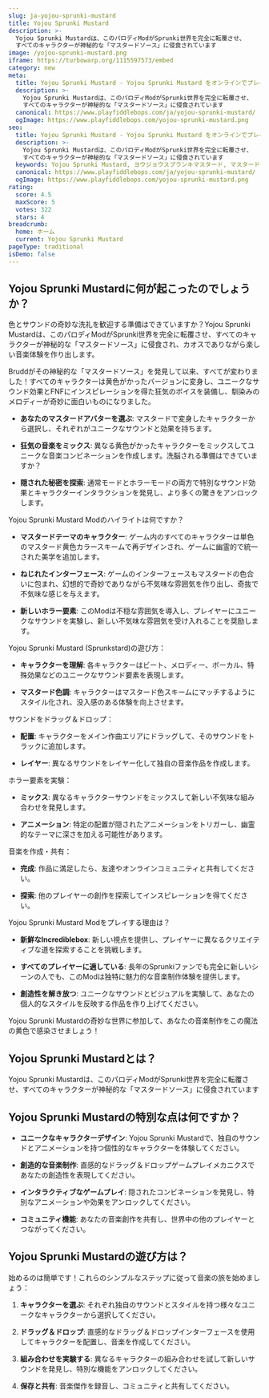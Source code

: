 ```yaml
---
slug: ja-yojou-sprunki-mustard
title: Yojou Sprunki Mustard
description: >-
  Yojou Sprunki Mustardは、このパロディModがSprunki世界を完全に転覆させ、
  すべてのキャラクターが神秘的な「マスタードソース」に侵食されています
image: /yojou-sprunki-mustard.png
iframe: https://turbowarp.org/1115597573/embed
category: new
meta:
  title: Yojou Sprunki Mustard - Yojou Sprunki Mustard をオンラインでプレイ
  description: >-
    Yojou Sprunki Mustardは、このパロディModがSprunki世界を完全に転覆させ、
    すべてのキャラクターが神秘的な「マスタードソース」に侵食されています
  canonical: https://www.playfiddlebops.com/ja/yojou-sprunki-mustard/
  ogImage: https://www.playfiddlebops.com/yojou-sprunki-mustard.png
seo:
  title: Yojou Sprunki Mustard - Yojou Sprunki Mustard をオンラインでプレイ
  description: >-
    Yojou Sprunki Mustardは、このパロディModがSprunki世界を完全に転覆させ、
    すべてのキャラクターが神秘的な「マスタードソース」に侵食されています
  keywords: Yojou Sprunki Mustard, ヨウジョウスプランキマスタード, マスタード音楽ゲーム
  canonical: https://www.playfiddlebops.com/ja/yojou-sprunki-mustard/
  ogImage: https://www.playfiddlebops.com/yojou-sprunki-mustard.png
rating:
  score: 4.5
  maxScore: 5
  votes: 322
  stars: 4
breadcrumb:
  home: ホーム
  current: Yojou Sprunki Mustard
pageType: traditional
isDemo: false
---
```


## Yojou Sprunki Mustardに何が起こったのでしょうか？

色とサウンドの奇妙な洗礼を歓迎する準備はできていますか？Yojou Sprunki Mustardは、このパロディModがSprunki世界を完全に転覆させ、すべてのキャラクターが神秘的な「マスタードソース」に侵食され、カオスでありながら楽しい音楽体験を作り出します。

Bruddがその神秘的な「マスタードソース」を発見して以来、すべてが変わりました！すべてのキャラクターは黄色がかったバージョンに変身し、ユニークなサウンド効果とFNFにインスピレーションを得た狂気のボイスを装備し、馴染みのメロディーが奇妙に面白いものになりました。

- **あなたのマスタードアバターを選ぶ**: マスタードで変身したキャラクターから選択し、それぞれがユニークなサウンドと効果を持ちます。

- **狂気の音楽をミックス**: 異なる黄色がかったキャラクターをミックスしてユニークな音楽コンビネーションを作成します。洗脳される準備はできていますか？

- **隠された秘密を探索**: 通常モードとホラーモードの両方で特別なサウンド効果とキャラクターインタラクションを発見し、より多くの驚きをアンロックします。

Yojou Sprunki Mustard Modのハイライトは何ですか？

- **マスタードテーマのキャラクター**: ゲーム内のすべてのキャラクターは単色のマスタード黄色カラースキームで再デザインされ、ゲームに幽霊的で統一された美学を追加します。

- **ねじれたインターフェース**: ゲームのインターフェースもマスタードの色合いに包まれ、幻想的で奇妙でありながら不気味な雰囲気を作り出し、奇抜で不気味な感じを与えます。

- **新しいホラー要素**: このModは不穏な雰囲気を導入し、プレイヤーにユニークなサウンドを実験し、新しい不気味な雰囲気を受け入れることを奨励します。

Yojou Sprunki Mustard (Sprunkstard)の遊び方：

- **キャラクターを理解**: 各キャラクターはビート、メロディー、ボーカル、特殊効果などのユニークなサウンド要素を表現します。

- **マスタード色調**: キャラクターはマスタード色スキームにマッチするようにスタイル化され、没入感のある体験を向上させます。

サウンドをドラッグ＆ドロップ：

- **配置**: キャラクターをメイン作曲エリアにドラッグして、そのサウンドをトラックに追加します。

- **レイヤー**: 異なるサウンドをレイヤー化して独自の音楽作品を作成します。

ホラー要素を実験：

- **ミックス**: 異なるキャラクターサウンドをミックスして新しい不気味な組み合わせを発見します。

- **アニメーション**: 特定の配置が隠されたアニメーションをトリガーし、幽霊的なテーマに深さを加える可能性があります。

音楽を作成・共有：

- **完成**: 作品に満足したら、友達やオンラインコミュニティと共有してください。

- **探索**: 他のプレイヤーの創作を探索してインスピレーションを得てください。

Yojou Sprunki Mustard Modをプレイする理由は？

- **新鮮なIncrediblebox**: 新しい視点を提供し、プレイヤーに異なるクリエイティブな道を探索することを挑戦します。

- **すべてのプレイヤーに適している**: 長年のSprunkiファンでも完全に新しいシーンの人でも、このModは独特に魅力的な音楽制作体験を提供します。

- **創造性を解き放つ**: ユニークなサウンドとビジュアルを実験して、あなたの個人的なスタイルを反映する作品を作り上げてください。

Yojou Sprunki Mustardの奇妙な世界に参加して、あなたの音楽制作をこの魔法の黄色で感染させましょう！

## Yojou Sprunki Mustardとは？

Yojou Sprunki Mustardは、このパロディModがSprunki世界を完全に転覆させ、すべてのキャラクターが神秘的な「マスタードソース」に侵食されています

## Yojou Sprunki Mustardの特別な点は何ですか？

- **ユニークなキャラクターデザイン**: Yojou Sprunki Mustardで、独自のサウンドとアニメーションを持つ個性的なキャラクターを体験してください。

- **創造的な音楽制作**: 直感的なドラッグ＆ドロップゲームプレイメカニクスであなたの創造性を表現してください。

- **インタラクティブなゲームプレイ**: 隠されたコンビネーションを発見し、特別なアニメーションや効果をアンロックしてください。

- **コミュニティ機能**: あなたの音楽創作を共有し、世界中の他のプレイヤーとつながってください。

## Yojou Sprunki Mustardの遊び方は？

始めるのは簡単です！これらのシンプルなステップに従って音楽の旅を始めましょう：

1. **キャラクターを選ぶ**: それぞれ独自のサウンドとスタイルを持つ様々なユニークなキャラクターから選択してください。

2. **ドラッグ＆ドロップ**: 直感的なドラッグ＆ドロップインターフェースを使用してキャラクターを配置し、音楽を作成してください。

3. **組み合わせを実験する**: 異なるキャラクターの組み合わせを試して新しいサウンドを発見し、特別な機能をアンロックしてください。

4. **保存と共有**: 音楽傑作を録音し、コミュニティと共有してください。